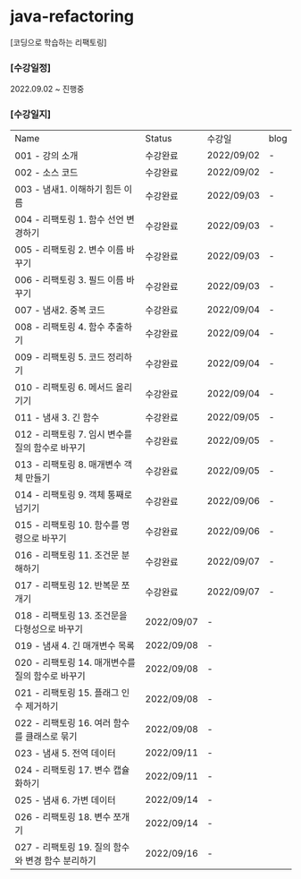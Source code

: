 # java-refactoring
[코딩으로 학습하는 리팩토링]

### [수강일정]
2022.09.02 ~ 진행중
   
### [수강일지]
| | | | |
|-|-|-|-|
|Name|Status|수강일|blog|
|001 - 강의 소개|수강완료|2022/09/02|-|
|002 - 소스 코드|수강완료|2022/09/02|-|
|003 - 냄새1. 이해하기 힘든 이름|수강완료|2022/09/03|-|
|004 - 리팩토링 1. 함수 선언 변경하기|수강완료|2022/09/03|-|
|005 - 리팩토링 2. 변수 이름 바꾸기|수강완료|2022/09/03|-|
|006 - 리팩토링 3. 필드 이름 바꾸기|수강완료|2022/09/03|-|
|007 - 냄새2. 중복 코드|수강완료|2022/09/04|-|
|008 - 리팩토링 4. 함수 추출하기|수강완료|2022/09/04|-|
|009 - 리팩토링 5. 코드 정리하기|수강완료|2022/09/04|-|
|010 - 리팩토링 6. 메서드 올리기기|수강완료|2022/09/04|-|
|011 - 냄새 3. 긴 함수|수강완료|2022/09/05|-|
|012 - 리팩토링 7. 임시 변수를 질의 함수로 바꾸기|수강완료|2022/09/05|-|
|013 - 리팩토링 8. 매개변수 객체 만들기|수강완료|2022/09/05|-|
|014 - 리팩토링 9. 객체 통째로 넘기기|수강완료|2022/09/06|-|
|015 - 리팩토링 10. 함수를 명령으로 바꾸기|수강완료|2022/09/06|-|
|016 - 리팩토링 11. 조건문 분해하기|수강완료|2022/09/07|-|
|017 - 리팩토링 12. 반복문 쪼개기|수강완료|2022/09/07|-|
|018 - 리팩토링 13. 조건문을 다형성으로 바꾸기|2022/09/07|-|
|019 - 냄새 4. 긴 매개변수 목록|2022/09/08|-|
|020 - 리팩토링 14. 매개변수를 질의 함수로 바꾸기|2022/09/08|-|
|021 - 리팩토링 15. 플래그 인수 제거하기|2022/09/08|-|
|022 - 리팩토링 16. 여러 함수를 클래스로 묶기|2022/09/08|-|
|023 - 냄새 5.  전역 데이터|2022/09/11|-|
|024 - 리팩토링 17. 변수 캡슐화하기|2022/09/11|-|
|025 - 냄새 6.  가변 데이터|2022/09/14|-|
|026 - 리팩토링 18. 변수 쪼개기|2022/09/14|-|
|027 - 리팩토링 19. 질의 함수와 변경 함수 분리하기|2022/09/16|-|
